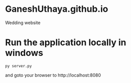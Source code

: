 # GaneshUthaya.github.io
Wedding website


# Run the application locally in windows

```
py server.py
```

and goto your browser to http://localhost:8080

